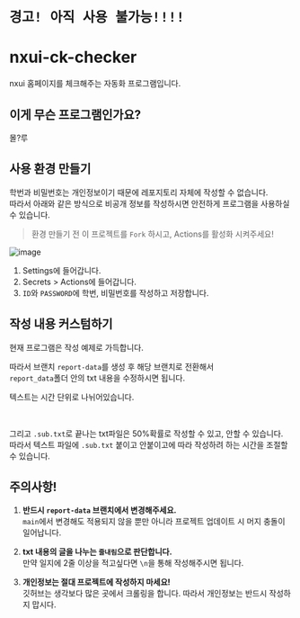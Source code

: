 # **`경고! 아직 사용 불가능!!!!`**

# nxui-ck-checker
nxui 홈페이지를 체크해주는 자동화 프로그램입니다.

## 이게 무슨 프로그램인가요?
몰?루


## 사용 환경 만들기

학번과 비밀번호는 개인정보이기 때문에 레포지토리 자체에 작성할 수 없습니다.<br>
따라서 아래와 같은 방식으로 비공개 정보를 작성하시면 안전하게 프로그램을 사용하실 수 있습니다.

> 환경 만들기 전 이 프로젝트를 `Fork` 하시고, Actions를 활성화 시켜주세요!

![image](https://user-images.githubusercontent.com/12756091/181237370-b8a269f7-8563-45f7-a8b4-01dab1c99571.png)

1. Settings에 들어갑니다.
2. Secrets > Actions에 들어갑니다.
3. `ID`와 `PASSWORD`에 학번, 비밀번호를 작성하고 저장합니다.

## 작성 내용 커스텀하기

현재 프로그램은 작성 예제로 가득합니다.

따라서 브랜치 `report-data`를 생성 후 해당 브랜치로 전환해서<br>
`report_data`폴더 안의 txt 내용을 수정하시면 됩니다.

</p></p>

텍스트는 시간 단위로 나뉘어있습니다.

<br>

그리고 `.sub.txt`로 끝나는 txt파일은 50%확률로 작성할 수 있고, 안할 수 있습니다.<br>
따라서 텍스트 파일에 `.sub.txt` 붙이고 안붙이고에 따라 작성하려 하는 시간을 조절할 수 있습니다.

## 주의사항!

1. **반드시 `report-data` 브랜치에서 변경해주세요.**<br>`main`에서 변경해도 적용되지 않을 뿐만 아니라 프로젝트 업데이트 시 머지 충돌이 일어납니다.<br>

2. **txt 내용의 글을 나누는 `줄내림`으로 판단합니다.**<br>만약 일지에 2줄 이상을 적고싶다면 `\n`을 통해 작성해주시면 됩니다.<br>

3. **개인정보는 절대 프로젝트에 작성하지 마세요!**<br>깃허브는 생각보다 많은 곳에서 크롤링을 합니다. 따라서 개인정보는 반드시 작성하지 맙시다.
